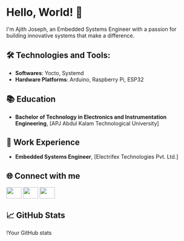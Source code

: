 # Hello, World! 👋

I'm Ajith Joseph, an Embedded Systems Engineer with a passion for building innovative systems that make a difference.

## 🛠 Technologies and Tools:

- **Softwares**: Yocto, Systemd
- **Hardware Platforms**: Arduino, Raspberry Pi, ESP32
  
## 📚 Education

- **Bachelor of Technology in Electronics and Instrumentation Engineering**, [APJ Abdul Kalam Technological University]

## 💼 Work Experience

- **Embedded Systems Engineer**, [Electrifex Technologies Pvt. Ltd.]

## 🌐 Connect with me

<p align="left">
<a href="https://twitter.com/electrifex" target="blank"><img align="center" src="https://cdn.jsdelivr.net/npm/simple-icons@3.0.1/icons/twitter.svg" alt="" height="30" width="40" /></a>
<a href="https://www.linkedin.com/in/ajithjoseph27/" target="blank"><img align="center" src="https://cdn.jsdelivr.net/npm/simple-icons@3.0.1/icons/linkedin.svg" alt="" height="30" width="40" /></a>
<a href="https://www.instagram.com/electrifex/" target="blank"><img align="center" src="https://cdn.jsdelivr.net/npm/simple-icons@3.0.1/icons/instagram.svg" alt="" height="30" width="40" /></a>

## 📈 GitHub Stats

!Your GitHub stats

